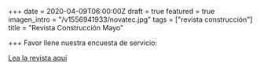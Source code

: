 +++
date = 2020-04-09T06:00:00Z
draft = true
featured = true
imagen_intro = "/v1556941933/novatec.jpg"
tags = ["revista construcción"]
title = "Revista Construcción Mayo"

+++
Favor llene nuestra encuesta de servicio:

[Lea la revista aquí](https://forms.gle/tFseZyo8fjM9tbkA8 "Encuesta de servicio")